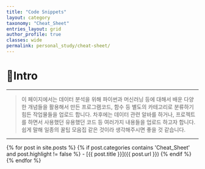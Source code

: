 ```yaml
---
title: "Code Snippets"
layout: category
taxonomy: "Cheat_Sheet"
entries_layout: grid
author_profile: true
classes: wide
permalink: personal_study/cheat-sheet/
---
```


# 📌Intro
---
> 이 페이지에서는 데이터 분석을 위해 파이썬과 머신러닝 등에 대해서 배운 다양한 개념들을 활용해서 만든 프로그램코드, 함수 등 별도의 카테고리로 분류하기 힘든 작업물들을 업로드 합니다. 차후에는 데이터 관련 알바를 하거나, 프로젝트를 하면서 사용했던 유용했던 코드 등 여러가지 내용들을 업로드 하고자 합니다. 쉽게 말해 일종의 꿀팁 모음집 같은 것이라 생각해주시면 좋을 것 같습니다.

---


{% for post in site.posts %}
  {% if post.categories contains 'Cheat_Sheet' and post.highlight != false %}
    - [{{ post.title }}]({{ post.url }})
  {% endif %}
{% endfor %}

